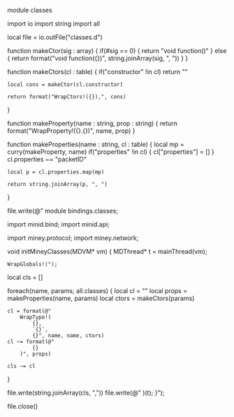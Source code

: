 module classes

import io
import string
import all

local file = io.outFile("classes.d")

function makeCtor(sig : array)
{
	if(#sig == 0)
	{
		return "void function()"
	}
	else
	{
		return format("void function({})", string.joinArray(sig, ", "))
	}
}

function makeCtors(cl : table)
{
	if("constructor" !in cl)
		return ""
	
	local cons = makeCtor(cl.constructor)
	
	return format("WrapCtors!({}),", cons)
}

function makeProperty(name : string, prop : string)
{
	return format("WrapProperty!({}.{})", name, prop)
}

function makeProperties(name : string, cl : table)
{
	local mp = curry(makeProperty, name)
	if("properties" !in cl)
	{
		cl["properties"] = []
	}
	cl.properties ~= "packetID"
	
	local p = cl.properties.map(mp)
	
	return string.joinArray(p, ", ")
}

file.write(@"
module bindings.classes;

import minid.bind;
import minid.api;

import miney.protocol;
import miney.network;

void initMineyClasses(MDVM* vm)
{
	MDThread* t = mainThread(vm);
	
	WrapGlobals!(");

local cls = []

foreach(name, params; all.classes)
{
	local cl = ""
	local props = makeProperties(name, params)
	local ctors = makeCtors(params)
	
	cl = format(@"
		WrapType!(
			{},
			`{}`,
			{}", name, name, ctors)
	cl ~= format(@"
			{}
		)", props)

	cls ~= cl
}

file.write(string.joinArray(cls, ","))
file.write(@"
	)(t);
}");

file.close()